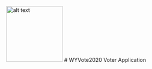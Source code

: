 <img src="https://uploads.codesandbox.io/uploads/user/90c8d0d8-b495-4f1e-9f89-fe6e04efc17c/cU2P-logo.PNG" alt="alt text" width="150" height="150">
# WYVote2020 Voter Application
